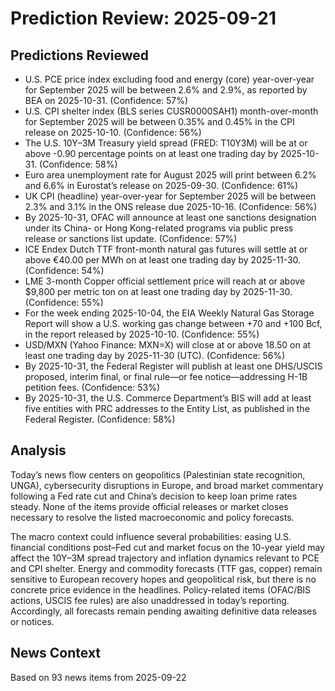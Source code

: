 # Prediction Review: 2025-09-21

## Predictions Reviewed

- U.S. PCE price index excluding food and energy (core) year-over-year for September 2025 will be between 2.6% and 2.9%, as reported by BEA on 2025-10-31. (Confidence: 57%)
- U.S. CPI shelter index (BLS series CUSR0000SAH1) month-over-month for September 2025 will be between 0.35% and 0.45% in the CPI release on 2025-10-10. (Confidence: 56%)
- The U.S. 10Y–3M Treasury yield spread (FRED: T10Y3M) will be at or above -0.90 percentage points on at least one trading day by 2025-10-31. (Confidence: 58%)
- Euro area unemployment rate for August 2025 will print between 6.2% and 6.6% in Eurostat’s release on 2025-09-30. (Confidence: 61%)
- UK CPI (headline) year-over-year for September 2025 will be between 2.3% and 3.1% in the ONS release due 2025-10-16. (Confidence: 56%)
- By 2025-10-31, OFAC will announce at least one sanctions designation under its China- or Hong Kong-related programs via public press release or sanctions list update. (Confidence: 57%)
- ICE Endex Dutch TTF front-month natural gas futures will settle at or above €40.00 per MWh on at least one trading day by 2025-11-30. (Confidence: 54%)
- LME 3-month Copper official settlement price will reach at or above $9,800 per metric ton on at least one trading day by 2025-11-30. (Confidence: 55%)
- For the week ending 2025-10-04, the EIA Weekly Natural Gas Storage Report will show a U.S. working gas change between +70 and +100 Bcf, in the report released by 2025-10-10. (Confidence: 55%)
- USD/MXN (Yahoo Finance: MXN=X) will close at or above 18.50 on at least one trading day by 2025-11-30 (UTC). (Confidence: 56%)
- By 2025-10-31, the Federal Register will publish at least one DHS/USCIS proposed, interim final, or final rule—or fee notice—addressing H-1B petition fees. (Confidence: 53%)
- By 2025-10-31, the U.S. Commerce Department’s BIS will add at least five entities with PRC addresses to the Entity List, as published in the Federal Register. (Confidence: 58%)

## Analysis

Today’s news flow centers on geopolitics (Palestinian state recognition, UNGA), cybersecurity disruptions in Europe, and broad market commentary following a Fed rate cut and China’s decision to keep loan prime rates steady. None of the items provide official releases or market closes necessary to resolve the listed macroeconomic and policy forecasts.

The macro context could influence several probabilities: easing U.S. financial conditions post–Fed cut and market focus on the 10-year yield may affect the 10Y–3M spread trajectory and inflation dynamics relevant to PCE and CPI shelter. Energy and commodity forecasts (TTF gas, copper) remain sensitive to European recovery hopes and geopolitical risk, but there is no concrete price evidence in the headlines. Policy-related items (OFAC/BIS actions, USCIS fee rules) are also unaddressed in today’s reporting. Accordingly, all forecasts remain pending awaiting definitive data releases or notices.

## News Context

Based on 93 news items from 2025-09-22
